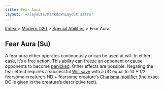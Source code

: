 ```yaml
---
title: Fear Aura
layout: '~/layouts/MarkdownLayout.astro'
---
```


[ Index ](/) > [ Modern D20 ](/modern.d20.srd) > [Special Abilities](/modern.d20.srd/special.abilities) > Fear Aura

## Fear Aura (Su)

A fear aura either operates continuously or can be used at will. In either
case, it’s a [free action](/modern.d20.srd/combat/action.types). This ability
can freeze an opponent or cause opponents to become
[panicked](/modern.d20.srd/conditions/index). Other effects are possible.
Negating the fear effect requires a successful [Will save](/modern.d20.srd/basics/saving.throws) with a DC equal to 10 + 1/2
fearsome creature’s HD + fearsome creature’s [Charisma modifier](/modern.d20.srd/basics/saving.throws) (the exact DC is given in the
creature’s descriptive text).

